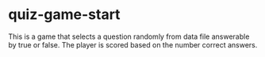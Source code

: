 # quiz-game-start
This is a game that selects a question randomly from data file answerable by true or false. The player is scored based on the number correct answers.
